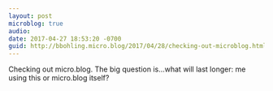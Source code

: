 ```yaml
---
layout: post
microblog: true
audio: 
date: 2017-04-27 18:53:20 -0700
guid: http://bbohling.micro.blog/2017/04/28/checking-out-microblog.html
---
```

Checking out micro.blog. The big question is...what will last longer: me using this or micro.blog itself?
